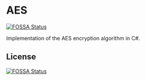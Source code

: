 # AES
[![FOSSA Status](https://app.fossa.com/api/projects/git%2Bgithub.com%2Flight-hat%2FAES.svg?type=shield)](https://app.fossa.com/projects/git%2Bgithub.com%2Flight-hat%2FAES?ref=badge_shield)

Implementation of the AES encryption algorithm in C#.


## License
[![FOSSA Status](https://app.fossa.com/api/projects/git%2Bgithub.com%2Flight-hat%2FAES.svg?type=large)](https://app.fossa.com/projects/git%2Bgithub.com%2Flight-hat%2FAES?ref=badge_large)
